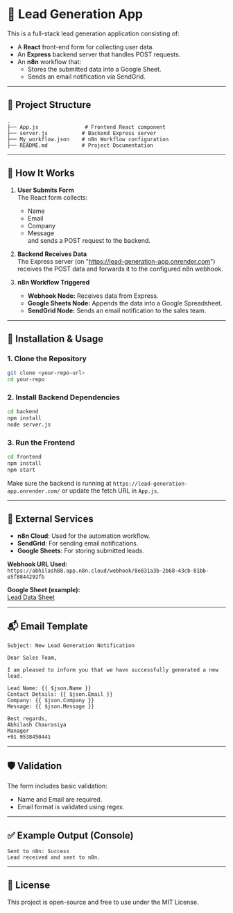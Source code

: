 # 🧲 Lead Generation App

This is a full-stack lead generation application consisting of:

- A **React** front-end form for collecting user data.
- An **Express** backend server that handles POST requests.
- An **n8n** workflow that:
  - Stores the submitted data into a Google Sheet.
  - Sends an email notification via SendGrid.

---

## 📁 Project Structure

```
.
├── App.js               # Frontend React component
├── server.js           # Backend Express server
├── My_workflow.json    # n8n Workflow configuration
├── README.md           # Project Documentation
```

---

## 🚀 How It Works

1. **User Submits Form**  
   The React form collects:

   - Name
   - Email
   - Company
   - Message  
     and sends a POST request to the backend.

2. **Backend Receives Data**  
   The Express server (on "https://lead-generation-app.onrender.com") receives the POST data and forwards it to the configured n8n webhook.

3. **n8n Workflow Triggered**
   - **Webhook Node:** Receives data from Express.
   - **Google Sheets Node:** Appends the data into a Google Spreadsheet.
   - **SendGrid Node:** Sends an email notification to the sales team.

---

## 🔧 Installation & Usage

### 1. Clone the Repository

```bash
git clone <your-repo-url>
cd your-repo
```

### 2. Install Backend Dependencies

```bash
cd backend
npm install
node server.js
```

### 3. Run the Frontend

```bash
cd frontend
npm install
npm start
```

Make sure the backend is running at `https://lead-generation-app.onrender.com/` or update the fetch URL in `App.js`.

---

## 🔗 External Services

- **n8n Cloud**: Used for the automation workflow.
- **SendGrid**: For sending email notifications.
- **Google Sheets**: For storing submitted leads.

**Webhook URL Used:**  
`https://abhilash88.app.n8n.cloud/webhook/8e831a3b-2b68-43cb-81bb-e5f8844292fb`

**Google Sheet (example):**  
[Lead Data Sheet](https://docs.google.com/spreadsheets/d/1CV3FbeTmlcTANYDTOFOcIW9reb4GOynxDrfQtJ2yWJs/edit?usp=drivesdk)

---

## 📬 Email Template

```
Subject: New Lead Generation Notification

Dear Sales Team,

I am pleased to inform you that we have successfully generated a new lead.

Lead Name: {{ $json.Name }}
Contact Details: {{ $json.Email }}
Company: {{ $json.Company }}
Message: {{ $json.Message }}

Best regards,
Abhilash Chaurasiya
Manager
+91 9538450441
```

---

## 🛡️ Validation

The form includes basic validation:

- Name and Email are required.
- Email format is validated using regex.

---

## ✅ Example Output (Console)

```
Sent to n8n: Success
Lead received and sent to n8n.
```

---

## 📄 License

This project is open-source and free to use under the MIT License.
